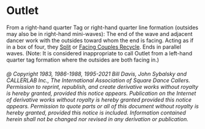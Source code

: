 
# Outlet

From a right-hand quarter Tag or right-hand quarter line formation (outsides
may also be in right-hand mini-waves): The end of the wave and adjacent dancer
work with the outsides toward whom the end is facing. Acting as if in a box of
four, they [Split](../c1/box_split_recycle.md) or 
[Facing Couples Recycle](../a2/recycle.md). Ends in parallel waves. (Note: It is
considered inappropriate to call Outlet from a left-hand quarter tag formation
where the outsides are both facing in.)

###### @ Copyright 1983, 1986-1988, 1995-2021 Bill Davis, John Sybalsky and CALLERLAB Inc., The International Association of Square Dance Callers. Permission to reprint, republish, and create derivative works without royalty is hereby granted, provided this notice appears. Publication on the Internet of derivative works without royalty is hereby granted provided this notice appears. Permission to quote parts or all of this document without royalty is hereby granted, provided this notice is included. Information contained herein shall not be changed nor revised in any derivation or publication.
